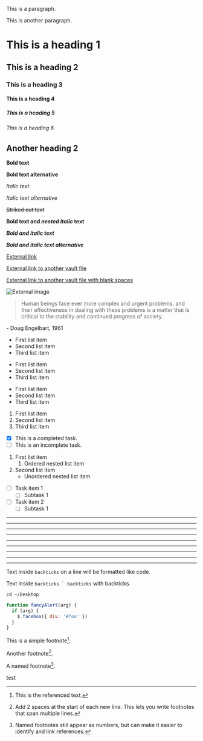 This is a paragraph.

This is another paragraph.

# This is a heading 1

## This is a heading 2

### This is a heading 3

#### This is a heading 4

##### This is a heading 5

###### This is a heading 6

## Another heading 2

**Bold text**

**Bold text alternative**

_Italic text_

_Italic text alternative_

~~Striked out text~~

**Bold text and _nested italic_ text**

**_Bold and italic text_**

**_Bold and italic text alternative_**

[External link](https://help.obsidian.md)

[External link to another vault file](obsidian://open?vault=MainVault&file=Note.md)

[External link to another vault file with blank spaces](<obsidian://open?vault=MainVault&file=My Note.md>)

![External image](https://history-computer.com/ModernComputer/Basis/images/Engelbart.jpg)

> Human beings face ever more complex and urgent problems, and their effectiveness in dealing with these problems is a matter that is critical to the stability and continued progress of society.

\- Doug Engelbart, 1961

- First list item
- Second list item
- Third list item

* First list item
* Second list item
* Third list item

- First list item
- Second list item
- Third list item

1. First list item
2. Second list item
3. Third list item

- [x] This is a completed task.
- [ ] This is an incomplete task.

1. First list item
   1. Ordered nested list item
2. Second list item
   - Unordered nested list item

- [ ] Task item 1
  - [ ] Subtask 1
- [ ] Task item 2
  - [ ] Subtask 1

---

---

---

---

---

---

---

---

---

Text inside `backticks` on a line will be formatted like code.

Text inside ``backticks ` backticks`` with backticks.

```
cd ~/Desktop
```

```js
function fancyAlert(arg) {
  if (arg) {
    $.facebox({ div: '#foo' })
  }
}
```

This is a simple footnote[^1].

Another footnote[^2].

A named footnote[^note].

test

[^1]: This is the referenced text.

[^2]:
    Add 2 spaces at the start of each new line.
    This lets you write footnotes that span multiple lines.

[^note]: Named footnotes still appear as numbers, but can make it easier to identify and link references.

